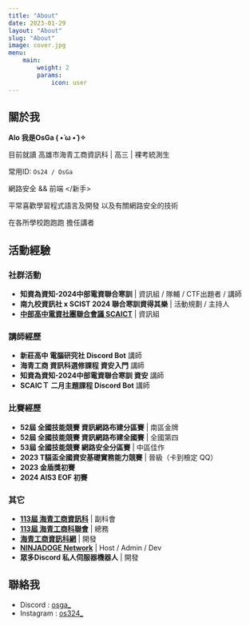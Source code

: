 ```yaml
---
title: "About"
date: 2023-01-29
layout: "About"
slug: "About"
image: cover.jpg
menu:
    main:
        weight: 2
        params: 
            icon: user
---
```

## 關於我
**Alo 我是OsGa ( •̀ ω •́ )✧**

目前就讀 高雄市海青工商資訊科 | 高三 | 裸考統測生

常用ID: `Os24 / OsGa`

網路安全 && 前端 </新手>

平常喜歡學習程式語言及開發 以及有關網路安全的技術

在各所學校跑跑跑 擔任講者 

## 活動經驗
### 社群活動
- **知資為資知-2024中部電資聯合寒訓** | 資訊組 / 隊輔 / CTF出題者 / 講師
- **南九校資訊社 x SCIST 2024 聯合寒訓資得其樂** | 活動規劃 / 主持人
- [**中部高中電資社團聯合會議 SCAICT**](https://scaict.org/) | 資訊組
### 講師經歷
- **新莊高中 電腦研究社 Discord Bot** 講師
- **海青工商 資訊科選修課程 資安入門** 講師
- **知資為資知-2024中部電資聯合寒訓 資安** 講師
- **SCAICＴ 二月主題課程 Discord Bot** 講師
### 比賽經歷
- **52屆 全國技能競賽 資訊網路布建分區賽** | 南區金牌
- **52屆 全國技能競賽 資訊網路布建全國賽** | 全國第四
- **53屆 全國技能競賽 網路安全分區賽** | 中區佳作
- **2023 T貓盃全國資安基礎實務能力競賽** | 晉級（卡到檢定 QQ）
- **2023 金盾獎初賽**
- **2024 AIS3 EOF 初賽**
### 其它
- [**113屆 海青工商資訊科**](https://www.instagram.com/hcvs.cs/) | 副科會
- [**113屆 海青工商科聯會**](https://www.instagram.com/hcvs114_/) | 總務
- [**海青工商資訊科網**](https://www.hcvscs.us/) | 開發
- [**NINJADOGE Network**](https://discord.gg/YecuVcTrCJ) | Host / Admin / Dev
- **眾多Discord 私人伺服器機器人** | 開發
## 聯絡我
- Discord : [osga_](https://discord.com/users/osga_)
- Instagram : [os324_](https://www.instagram.com/os324_/)